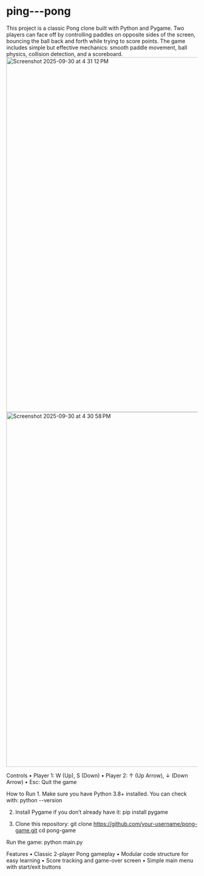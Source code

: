 # ping---pong
This project is a classic Pong clone built with Python and Pygame. Two players can face off by controlling paddles on opposite sides of the screen, bouncing the ball back and forth while trying to score points. The game includes simple but effective mechanics: smooth paddle movement, ball physics, collision detection, and a scoreboard.
<img width="1003" height="932" alt="Screenshot 2025-09-30 at 4 31 12 PM" src="https://github.com/user-attachments/assets/2412efe3-0ec5-4534-8858-254cb2eb336d" />
<img width="1003" height="932" alt="Screenshot 2025-09-30 at 4 30 58 PM" src="https://github.com/user-attachments/assets/d203bda1-2e99-469e-a15c-8f94479819e1" />


Controls
	•	Player 1: W (Up), S (Down)
	•	Player 2: ↑ (Up Arrow), ↓ (Down Arrow)
	•	Esc: Quit the game

How to Run
	1.	Make sure you have Python 3.8+ installed.
You can check with:
  python --version

2. Install Pygame if you don’t already have it:
     pip install pygame


3. Clone this repository:
     git clone https://github.com/your-username/pong-game.git
cd pong-game

Run the game:
  python main.py


Features
	•	Classic 2-player Pong gameplay
	•	Modular code structure for easy learning
	•	Score tracking and game-over screen
	•	Simple main menu with start/exit buttons
